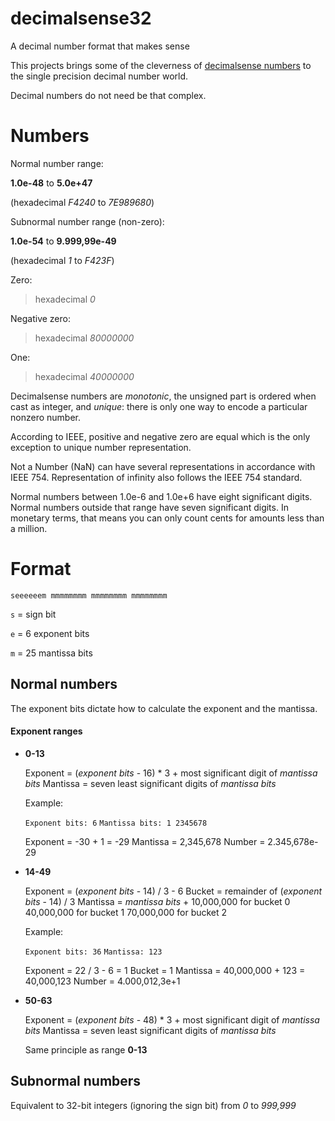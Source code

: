 # decimalsense32
A decimal number format that makes sense

This projects brings some of the cleverness of [decimalsense numbers](https://github.com/jido/decimalsense) to the single precision decimal number world.

Decimal numbers do not need be that complex.

Numbers
=======

Normal number range:

**1.0e-48** to **5.0e+47**

(hexadecimal _F4240_ to _7E989680_)

Subnormal number range (non-zero):

**1.0e-54** to **9.999,99e-49**

(hexadecimal _1_ to _F423F_)

Zero:

> hexadecimal _0_

Negative zero:

> hexadecimal _80000000_

One:

> hexadecimal _40000000_

Decimalsense numbers are _monotonic_, the unsigned part is ordered when cast as integer, and _unique_: 
there is only one way to encode a particular nonzero number.

According to IEEE, positive and negative zero are equal which is the only exception to unique number representation.

Not a Number (NaN) can have several representations in accordance with IEEE 754. Representation of infinity also follows the IEEE 754 standard.

Normal numbers between 1.0e-6 and 1.0e+6 have eight significant digits. Normal numbers outside that range have seven significant digits. In monetary terms, that means you can only count cents for amounts less than a million.

Format
======

~~~
seeeeeem mmmmmmmm mmmmmmmm mmmmmmmm
~~~

   `s` = sign bit
   
   `e` = 6 exponent bits
      
   `m` = 25 mantissa bits
   
Normal numbers
--------------

The exponent bits dictate how to calculate the exponent and the mantissa.

#### Exponent ranges

* __0-13__

  Exponent = (_exponent bits_ - 16) * 3 + most significant digit of _mantissa bits_
  Mantissa = seven least significant digits of _mantissa bits_
  
  Example:
  
  `Exponent bits: 6`
  `Mantissa bits: 1 2345678`
  
  Exponent = -30 + 1 = -29
  Mantissa = 2,345,678
  Number = 2.345,678e-29

* __14-49__

  Exponent = (_exponent bits_ - 14) / 3 - 6
  Bucket = remainder of (_exponent bits_ - 14) / 3
  Mantissa = _mantissa bits_ +
     10,000,000 for bucket 0
     40,000,000 for bucket 1
     70,000,000 for bucket 2

  Example:
  
  `Exponent bits: 36`
  `Mantissa: 123`
  
  Exponent = 22 / 3 - 6 = 1
  Bucket = 1
  Mantissa = 40,000,000 + 123 = 40,000,123
  Number = 4.000,012,3e+1

* __50-63__

  Exponent = (_exponent bits_ - 48) * 3 + most significant digit of _mantissa bits_
  Mantissa = seven least significant digits of _mantissa bits_

  Same principle as range __0-13__
 
Subnormal numbers
-----------------

 Equivalent to 32-bit integers (ignoring the sign bit) from _0_ to _999,999_
